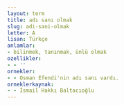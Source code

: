 ```yaml
---
layout: term
title: adı sanı olmak
slug: adi-sani-olmak
letter: A
lisan: Türkçe
anlamlar:
- bilinmek, tanınmak, ünlü olmak
ozellikler:
- - ''
ornekler:
- - Osman Efendi'nin adı sanı vardı.
orneklerkaynak:
- - İsmail Hakkı Baltacıoğlu
---
```

